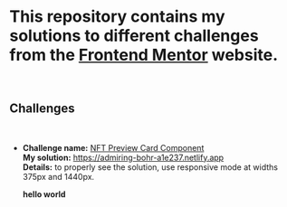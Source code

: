 # This repository contains my solutions to different challenges from the [Frontend Mentor](https://www.frontendmentor.io/home) website.
<br>

## Challenges

<br>

- **Challenge name:** [NFT Preview Card Component](https://www.frontendmentor.io/challenges/nft-preview-card-component-SbdUL_w0U/hub/flexbox-media-queries-45Q-P1f6m "link to challenge description") <br> 
  **My solution:** https://admiring-bohr-a1e237.netlify.app<br>
  **Details:** to properly see the solution, use responsive mode at widths 375px and 1440px.
  
  __hello world__
